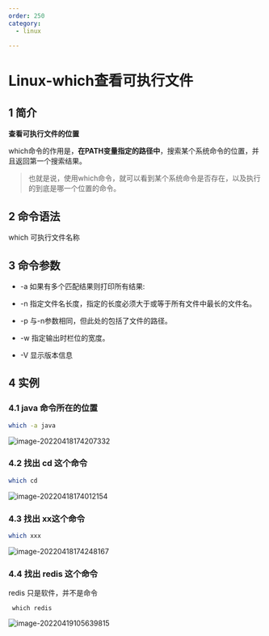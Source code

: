 ```yaml
---
order: 250
category:
  - linux

---
```


# Linux-which查看可执行文件

## 1 简介

**查看可执行文件的位置**

which命令的作用是，**在PATH变量指定的路径中**，搜索某个系统命令的位置，并且返回第一个搜索结果。

> 也就是说，使用which命令，就可以看到某个系统命令是否存在，以及执行的到底是哪一个位置的命令。 

## 2 命令语法

which 可执行文件名称 

## 3 命令参数

- -a 如果有多个匹配结果则打印所有结果:
- -n 指定文件名长度，指定的长度必须大于或等于所有文件中最长的文件名。

- -p 与-n参数相同，但此处的包括了文件的路径。

- -w 指定输出时栏位的宽度。

- -V 显示版本信息

## 4 实例

### 4.1 java 命令所在的位置

```bash
which -a java
```

![image-20220418174207332](https://abelsun-1256449468.cos.ap-beijing.myqcloud.com/image/image-20220418174207332.png)

### **4.2 找出 cd 这个命令**

```bash
which cd
```

![image-20220418174012154](https://abelsun-1256449468.cos.ap-beijing.myqcloud.com/image/image-20220418174012154.png)

### 4.3 找出 xx这个命令

```bash
which xxx
```

![image-20220418174248167](https://abelsun-1256449468.cos.ap-beijing.myqcloud.com/image/image-20220418174248167.png)

### 4.4 找出 redis 这个命令

redis 只是软件，并不是命令

```
 which redis
```

![image-20220419105639815](https://abelsun-1256449468.cos.ap-beijing.myqcloud.com/image/image-20220419105639815.png)

### 